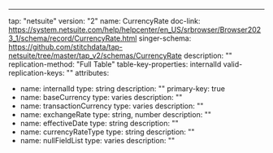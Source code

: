 ---
tap: "netsuite"
version: "2"
name: CurrencyRate
doc-link: https://system.netsuite.com/help/helpcenter/en_US/srbrowser/Browser2023_1/schema/record/CurrencyRate.html
singer-schema: https://github.com/stitchdata/tap-netsuite/tree/master/tap_v2/schemas/CurrencyRate
description: ""
replication-method: "Full Table"
table-key-properties: internalId
valid-replication-keys: ""
attributes:
- name: internalId
  type: string
  description: ""
  primary-key: true
- name: baseCurrency
  type: varies
  description: ""
- name: transactionCurrency
  type: varies
  description: ""
- name: exchangeRate
  type: string, number
  description: ""
- name: effectiveDate
  type: string
  description: ""
- name: currencyRateType
  type: string
  description: ""
- name: nullFieldList
  type: varies
  description: ""
